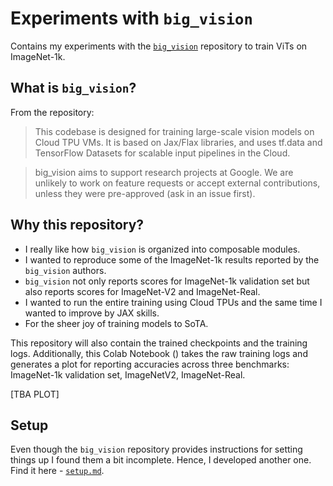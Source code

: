 # Experiments with `big_vision`

Contains my experiments with the [`big_vision`](https://github.com/google-research/big_vision) repository to train ViTs on ImageNet-1k.

## What is `big_vision`?

From the repository:

> This codebase is designed for training large-scale vision models on Cloud TPU VMs. It is based on Jax/Flax libraries, and uses tf.data and TensorFlow Datasets for scalable input pipelines in the Cloud.

> big_vision aims to support research projects at Google. We are unlikely to work on feature requests or accept external contributions, unless they were pre-approved (ask in an issue first). 

## Why this repository?

* I really like how `big_vision` is organized into composable modules.
* I wanted to reproduce some of the ImageNet-1k results reported by the `big_vision` authors.
* `big_vision` not only reports scores for ImageNet-1k validation set but also reports
scores for ImageNet-V2 and ImageNet-Real.
* I wanted to run the entire training using Cloud TPUs and the same time I wanted to 
improve by JAX skills.
* For the sheer joy of training models to SoTA.

This repository will also contain the trained checkpoints and the training logs. Additionally, 
this Colab Notebook () takes the raw training logs and generates a plot for reporting accuracies
across three benchmarks: ImageNet-1k validation set, ImageNetV2, ImageNet-Real.

[TBA PLOT]

## Setup

Even though the `big_vision` repository provides instructions for setting things up I found them a bit incomplete.
Hence, I developed another one. Find it here - [`setup.md`](https://github.com/sayakpaul/big_vision_experiments/blob/main/setup.md).

